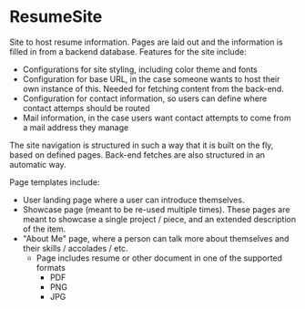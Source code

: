 # ResumeSite
Site to host resume information. Pages are laid out and the information is filled in from a backend database. Features for the site include:
- Configurations for site styling, including color theme and fonts
- Configuration for base URL, in the case someone wants to host their own instance of this. Needed for fetching content from the back-end.
- Configuration for contact information, so users can define where contact attemps should be routed
- Mail information, in the case users want contact attempts to come from a mail address they manage

The site navigation is structured in such a way that it is built on the fly, based on defined pages. Back-end fetches are also structured in an automatic way.

Page templates include:
- User landing page where a user can introduce themselves.
- Showcase page (meant to be re-used multiple times). These pages are meant to showcase a single project / piece, and an extended description of the item.
- "About Me" page, where a person can talk more about themselves and their skills / accolades / etc.
  - Page includes resume or other document in one of the supported formats
    - PDF
    - PNG
    - JPG
